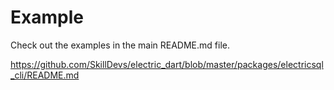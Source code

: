 # Example

Check out the examples in the main README.md file.

https://github.com/SkillDevs/electric_dart/blob/master/packages/electricsql_cli/README.md